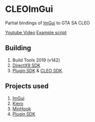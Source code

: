 # CLEOImGui
Partial bindings of [ImGui](https://github.com/ocornut/imgui) to GTA SA CLEO

[Youtube Video](https://www.youtube.com/watch?v=30ZZ7PDaIgM) [Example script](https://github.com/user-grinch/CLEOImGui/blob/master/config/CLEOImGuiExample.sc)


## Building
1. Build Tools 2019 (v142)
2. [DirectX9 SDK](https://www.microsoft.com/en-us/download/details.aspx?id=6812)
3. [Plugin SDK](https://github.com/DK22Pac/plugin-sdk) & [CLEO SDK](https://github.com/cleolibrary/CLEO4).

## Projects used
1. [ImGui](https://github.com/ocornut/imgui)
2. [Kiero](https://github.com/Rebzzel/kiero)
3. [MinHook](https://github.com/TsudaKageyu/minhook)
4. [Plugin SDK](https://github.com/DK22Pac/plugin-sdk)
